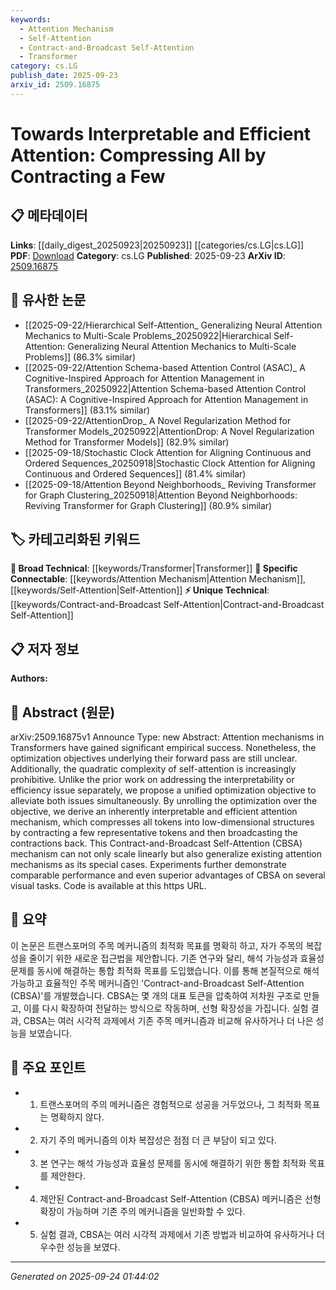 ```yaml
---
keywords:
  - Attention Mechanism
  - Self-Attention
  - Contract-and-Broadcast Self-Attention
  - Transformer
category: cs.LG
publish_date: 2025-09-23
arxiv_id: 2509.16875
---
```


<!-- KEYWORD_LINKING_METADATA:
{
  "processed_timestamp": "2025-09-24T01:44:02.677060",
  "vocabulary_version": "1.0",
  "selected_keywords": [
    "Attention Mechanism",
    "Self-Attention",
    "Contract-and-Broadcast Self-Attention",
    "Transformer"
  ],
  "rejected_keywords": [],
  "similarity_scores": {
    "Attention Mechanism": 0.88,
    "Self-Attention": 0.85,
    "Contract-and-Broadcast Self-Attention": 0.78,
    "Transformer": 0.8
  },
  "extraction_method": "AI_prompt_based",
  "budget_applied": true,
  "candidates_json": {
    "candidates": [
      {
        "surface": "Attention Mechanisms",
        "canonical": "Attention Mechanism",
        "aliases": [
          "Attention",
          "Attention Layer"
        ],
        "category": "specific_connectable",
        "rationale": "Attention mechanisms are central to the paper's proposed method and are a key concept in linking related works.",
        "novelty_score": 0.45,
        "connectivity_score": 0.9,
        "specificity_score": 0.85,
        "link_intent_score": 0.88
      },
      {
        "surface": "Self-Attention",
        "canonical": "Self-Attention",
        "aliases": [
          "Self Attention"
        ],
        "category": "specific_connectable",
        "rationale": "Self-attention is a specific type of attention mechanism that the paper aims to optimize, making it highly relevant for linking.",
        "novelty_score": 0.5,
        "connectivity_score": 0.87,
        "specificity_score": 0.8,
        "link_intent_score": 0.85
      },
      {
        "surface": "Contract-and-Broadcast Self-Attention",
        "canonical": "Contract-and-Broadcast Self-Attention",
        "aliases": [
          "CBSA"
        ],
        "category": "unique_technical",
        "rationale": "This is the novel mechanism introduced by the paper, crucial for understanding its unique contribution.",
        "novelty_score": 0.95,
        "connectivity_score": 0.65,
        "specificity_score": 0.9,
        "link_intent_score": 0.78
      },
      {
        "surface": "Transformers",
        "canonical": "Transformer",
        "aliases": [
          "Transformer Model"
        ],
        "category": "broad_technical",
        "rationale": "Transformers are the foundational architecture for the attention mechanisms discussed, providing broad connectivity.",
        "novelty_score": 0.3,
        "connectivity_score": 0.92,
        "specificity_score": 0.7,
        "link_intent_score": 0.8
      }
    ],
    "ban_list_suggestions": [
      "optimization objective",
      "quadratic complexity",
      "visual tasks"
    ]
  },
  "decisions": [
    {
      "candidate_surface": "Attention Mechanisms",
      "resolved_canonical": "Attention Mechanism",
      "decision": "linked",
      "scores": {
        "novelty": 0.45,
        "connectivity": 0.9,
        "specificity": 0.85,
        "link_intent": 0.88
      }
    },
    {
      "candidate_surface": "Self-Attention",
      "resolved_canonical": "Self-Attention",
      "decision": "linked",
      "scores": {
        "novelty": 0.5,
        "connectivity": 0.87,
        "specificity": 0.8,
        "link_intent": 0.85
      }
    },
    {
      "candidate_surface": "Contract-and-Broadcast Self-Attention",
      "resolved_canonical": "Contract-and-Broadcast Self-Attention",
      "decision": "linked",
      "scores": {
        "novelty": 0.95,
        "connectivity": 0.65,
        "specificity": 0.9,
        "link_intent": 0.78
      }
    },
    {
      "candidate_surface": "Transformers",
      "resolved_canonical": "Transformer",
      "decision": "linked",
      "scores": {
        "novelty": 0.3,
        "connectivity": 0.92,
        "specificity": 0.7,
        "link_intent": 0.8
      }
    }
  ]
}
-->

# Towards Interpretable and Efficient Attention: Compressing All by Contracting a Few

## 📋 메타데이터

**Links**: [[daily_digest_20250923|20250923]] [[categories/cs.LG|cs.LG]]
**PDF**: [Download](https://arxiv.org/pdf/2509.16875.pdf)
**Category**: cs.LG
**Published**: 2025-09-23
**ArXiv ID**: [2509.16875](https://arxiv.org/abs/2509.16875)

## 🔗 유사한 논문
- [[2025-09-22/Hierarchical Self-Attention_ Generalizing Neural Attention Mechanics to Multi-Scale Problems_20250922|Hierarchical Self-Attention: Generalizing Neural Attention Mechanics to Multi-Scale Problems]] (86.3% similar)
- [[2025-09-22/Attention Schema-based Attention Control (ASAC)_ A Cognitive-Inspired Approach for Attention Management in Transformers_20250922|Attention Schema-based Attention Control (ASAC): A Cognitive-Inspired Approach for Attention Management in Transformers]] (83.1% similar)
- [[2025-09-22/AttentionDrop_ A Novel Regularization Method for Transformer Models_20250922|AttentionDrop: A Novel Regularization Method for Transformer Models]] (82.9% similar)
- [[2025-09-18/Stochastic Clock Attention for Aligning Continuous and Ordered Sequences_20250918|Stochastic Clock Attention for Aligning Continuous and Ordered Sequences]] (81.4% similar)
- [[2025-09-18/Attention Beyond Neighborhoods_ Reviving Transformer for Graph Clustering_20250918|Attention Beyond Neighborhoods: Reviving Transformer for Graph Clustering]] (80.9% similar)

## 🏷️ 카테고리화된 키워드
**🧠 Broad Technical**: [[keywords/Transformer|Transformer]]
**🔗 Specific Connectable**: [[keywords/Attention Mechanism|Attention Mechanism]], [[keywords/Self-Attention|Self-Attention]]
**⚡ Unique Technical**: [[keywords/Contract-and-Broadcast Self-Attention|Contract-and-Broadcast Self-Attention]]

## 📋 저자 정보

**Authors:** 

## 📄 Abstract (원문)

arXiv:2509.16875v1 Announce Type: new 
Abstract: Attention mechanisms in Transformers have gained significant empirical success. Nonetheless, the optimization objectives underlying their forward pass are still unclear. Additionally, the quadratic complexity of self-attention is increasingly prohibitive. Unlike the prior work on addressing the interpretability or efficiency issue separately, we propose a unified optimization objective to alleviate both issues simultaneously. By unrolling the optimization over the objective, we derive an inherently interpretable and efficient attention mechanism, which compresses all tokens into low-dimensional structures by contracting a few representative tokens and then broadcasting the contractions back. This Contract-and-Broadcast Self-Attention (CBSA) mechanism can not only scale linearly but also generalize existing attention mechanisms as its special cases. Experiments further demonstrate comparable performance and even superior advantages of CBSA on several visual tasks. Code is available at this https URL.

## 📝 요약

이 논문은 트랜스포머의 주목 메커니즘의 최적화 목표를 명확히 하고, 자가 주목의 복잡성을 줄이기 위한 새로운 접근법을 제안합니다. 기존 연구와 달리, 해석 가능성과 효율성 문제를 동시에 해결하는 통합 최적화 목표를 도입했습니다. 이를 통해 본질적으로 해석 가능하고 효율적인 주목 메커니즘인 'Contract-and-Broadcast Self-Attention (CBSA)'를 개발했습니다. CBSA는 몇 개의 대표 토큰을 압축하여 저차원 구조로 만들고, 이를 다시 확장하여 전달하는 방식으로 작동하며, 선형 확장성을 가집니다. 실험 결과, CBSA는 여러 시각적 과제에서 기존 주목 메커니즘과 비교해 유사하거나 더 나은 성능을 보였습니다.

## 🎯 주요 포인트

- 1. 트랜스포머의 주의 메커니즘은 경험적으로 성공을 거두었으나, 그 최적화 목표는 명확하지 않다.
- 2. 자기 주의 메커니즘의 이차 복잡성은 점점 더 큰 부담이 되고 있다.
- 3. 본 연구는 해석 가능성과 효율성 문제를 동시에 해결하기 위한 통합 최적화 목표를 제안한다.
- 4. 제안된 Contract-and-Broadcast Self-Attention (CBSA) 메커니즘은 선형 확장이 가능하며 기존 주의 메커니즘을 일반화할 수 있다.
- 5. 실험 결과, CBSA는 여러 시각적 과제에서 기존 방법과 비교하여 유사하거나 더 우수한 성능을 보였다.


---

*Generated on 2025-09-24 01:44:02*